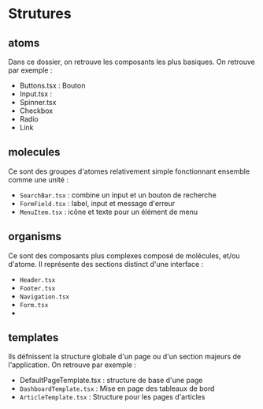 # Strutures

## atoms

Dans ce dossier, on retrouve les composants les plus basiques. On retrouve par exemple : 
- Buttons.tsx : Bouton
- Input.tsx : 
- Spinner.tsx
- Checkbox
- Radio
- Link

## molecules

Ce sont des groupes d'atomes relativement simple fonctionnant ensemble comme une unité :
- `SearchBar.tsx` : combine un input et un bouton de recherche
- `FormField.tsx` : label, input et message d'erreur
- `MenuItem.tsx` : icône et texte pour un élément de menu
## organisms

Ce sont des composants plus complexes composé de molécules, et/ou d'atome. Il représente des sections distinct d'une interface :
- `Header.tsx`
- `Footer.tsx`
- `Navigation.tsx`
- `Form.tsx`
-

## templates

Ils défnissent la structure globale d'un page ou d'un section majeurs de l'application. On retrouve par exemple :
- DefaultPageTemplate.tsx : structure de base d'une page
- `DashboardTemplate.tsx` : Mise en page des tableaux de bord
- `ArticleTemplate.tsx` : Structure pour les pages d'articles